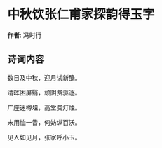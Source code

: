 # 中秋饮张仁甫家探韵得玉字

**作者**: 冯时行

## 诗词内容

数日及中秋，迎月试新醁。

清晖困屏翳，顽阴费驱逐。

广座迷樽俎，高堂费灯烛。

未用恤一眚，何妨纵百沃。

见人如见月，张家呼小玉。

